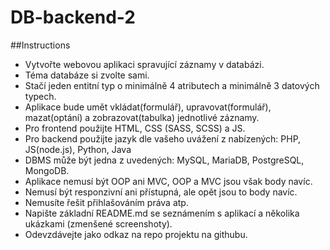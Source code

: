 # DB-backend-2
##Instructions
- Vytvořte webovou aplikaci spravující záznamy v databázi.
- Téma databáze si zvolte sami.
- Stačí jeden entitní typ o minimálně 4 atributech a minimálně 3 datových typech.
- Aplikace bude umět vkládat(formulář), upravovat(formulář), mazat(optání) a zobrazovat(tabulka) jednotlivé záznamy.
- Pro frontend použijte HTML, CSS (SASS, SCSS) a JS.
- Pro backend použijte jazyk dle vašeho uvážení z nabízených: PHP, JS(node.js), Python, Java
- DBMS může být jedna z uvedených: MySQL, MariaDB, PostgreSQL, MongoDB.
- Aplikace nemusí být OOP ani MVC, OOP a MVC jsou však body navíc.
- Nemusí být responzivní ani přístupná, ale opět jsou to body navíc.
- Nemusíte řešit přihlašováním práva atp.
- Napište základní README.md se seznámením s aplikací a několika ukázkami (zmenšené screenshoty). 
- Odevzdávejte jako odkaz na repo projektu na githubu.
